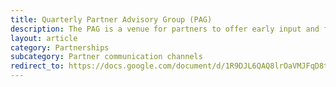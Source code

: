 ```yaml
---
title: Quarterly Partner Advisory Group (PAG)
description: The PAG is a venue for partners to offer early input and feedback on Login.gov's strategic direction. It consists of a small group of executive and program-level staff from partner agencies.
layout: article
category: Partnerships
subcategory: Partner communication channels
redirect_to: https://docs.google.com/document/d/1R9DJL6QAQ8lrOaVMJFqD8tK7jgNd4Nkcccl_tT7bviI/edit?tab=t.0#heading=h.2qwqsxdil4hl
---
```

